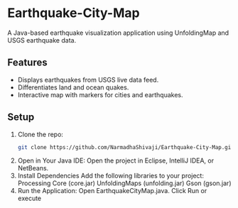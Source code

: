 # Earthquake-City-Map
A Java-based earthquake visualization application using UnfoldingMap and USGS earthquake data.

## Features
- Displays earthquakes from USGS live data feed.
- Differentiates land and ocean quakes.
- Interactive map with markers for cities and earthquakes.

## Setup
1. Clone the repo:  
   ```sh
   git clone https://github.com/NarmadhaShivaji/Earthquake-City-Map.git
2. Open in Your Java IDE:
Open the project in Eclipse, IntelliJ IDEA, or NetBeans.
3. Install Dependencies
Add the following libraries to your project:
Processing Core (core.jar)
UnfoldingMaps (unfolding.jar)
Gson (gson.jar)
4. Run the Application:
Open EarthquakeCityMap.java.
Click Run or execute
